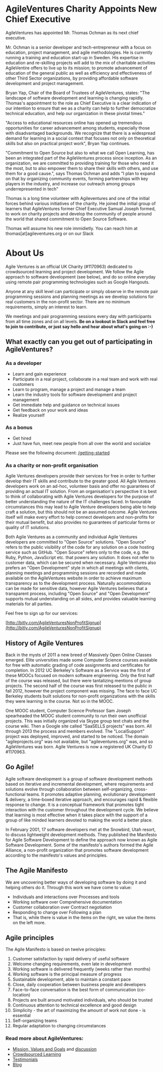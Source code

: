 # AgileVentures Charity Appoints New Chief Executive


AgileVentures has appointed  Mr. Thomas Ochman as its next chief executive. 
 
Mr. Ochman is a senior developer and tech-entrepreneur with a focus on education, project management, and agile methodologies. He is currently running a training and education start-up in Sweden. His expertise in education and re-skilling projects will add to the mix of charitable activities AgileVentire offers to live up to its mission; to promote advancement of education of the general public as well as efficiency and effectiveness of other Third Sector organizations, by providing affordable software development and project management.
 
Bryan Yap, Chair of the Board of Trustees of AgileVentures, states: "The landscape of software development and learning is changing rapidly.  Thomas's appointment to the role as Chief Executive is a clear indication of our intention to ensure that we as a charity can help to further democratize technical education, and help our organization in these pivotal times."
 
"Access to educational resources online has opened up tremendous opportunities for career advancement among students, especially those with disadvantaged backgrounds. We recognize that there is a widespread demand for learning in a social context that focuses not only on theoretical skills but also on practical project work", Bryan Yap continues.
 
"Commitment to Open Source but also to what we call Open Learning, has been an integrated part of the AgileVentures process since inception. As an organization, we are committed to providing training for those who need it the most, but to also empower them to share their skills with others, and use them for a good cause.", says Thomas Ochman and adds "I plan to expand on that by organizing community events, forming partnerships with key players in the industry, and increase our outreach among groups underrepresented in tech"

Thomas is a long time volunteer with Agileventures and one of the initial forces behind various initiatives of the charity. He joined the initial group of learners that AgileVentures former Chief Executive Samual Joseph formed, to work on charity projects and develop the community of people around the world that shared commitment to Open Source Software.
 
Thomas will assume his new role immidietly. You can reach him at thomas[at]agileventures.org or on our Slack


# About Us


Agile Ventures is an official UK Charity (#1170963) dedicated to crowdsourced learning and project development. We follow the Agile approach to software development (see below), and do so online everyday using remote pair programming technologies such as Google Hangouts. 

Anyone at any skill level can participate or simply observe in the remote pair programming sessions and planning meetings as we develop solutions for real customers in the non-profit sector. There are no minimum requirements, simply an interest to learn.

We meetings and pair programming sessions every day with participants from all time zones and on all levels. **Be on a lookout in Slack and feel free to join to contribute, or just say hello and hear about what's going on :-)**


## What exactly can you get out of participating in AgileVentures?

### As a developer

- Learn and gain experience
- Participate in a real project, collaborate in a real team and work with real customers
- Learn to program, manage a project and manage a team
- Learn the industry tools for software development and project management
- Get immediate help and guidance on technical issues
- Get feedback on your work and ideas
- Realize yourself

### As a bonus

- Get hired
- Just have fun, meet new people from all over the world and socialize

Please see the following document: [/getting-started](/getting-started)

### As a charity or non-profit organisation

Agile Ventures developers provide their services for free in order to further develop their IT skills and contribute to the greater good.   All Agile Ventures developers work on an ad-hoc, volunteer basis and offer no guarantees of providing an actual IT solution.  From an organisation's perspective it is best to think of collaborating with Agile Ventures developers for the purpose of better understanding the nature of the IT challenges faced.  In favourable circumstances this may lead to Agile Venture developers being able to help craft a solution, but this should not be an assumed outcome.  Agile Ventures itself will make every effort to help connect developers and non-profits for their mutual benefit, but also provides no guarantees of particular forms or quality of IT solutions.

Both Agile Ventures as a community and individual Agile Ventures developers are committed to "Open Source" solutions.  "Open Source" refers to the public visibility of the code for any solution on a code hosting service such as GitHub.  "Open Source" refers only to the code, e.g. the Ruby, Python, JavaScript etc. that powers any solution.  It does not refer to customer data, which can be secured when necessary.  Agile Ventures also prefers an "Open Development" style in which all meetings with clients, planning meetings and programming sessions are recorded and made available on the AgileVentures website in order to achieve maximum transparency as to the development process.  Naturally accommodations can be made for sensitive data, however Agile Ventures believes that a transparent process, including "Open Source" and "Open Development" supports mutual understanding on all sides, and provides valuable learning materials for all parties.  

Feel free to sign up for our services:

[http://bitly.com/AgileVenturesNonProfitSignup](http://bitly.com/AgileVenturesNonProfitSignup)

## History of Agile Ventures

Back in the mysts of 2011 a new breed of Massively Open Online Classes emerged. Elite universities made some Computer Science courses available for free with automatic grading of code assignments and certificates for completion. In 2012 UC Berkeley's Software as a Service was the first of these MOOCs focused on modern software engineering. Only the first half of the course was released, but there were tantalizing mentions of group projects. The second half of the course was first released to the public in fall 2012, however the project component was missing. The face to face UC Berkeley students built solutions for non-profit organizations with the skills they were learning in the course. Not so in the MOOC.

One MOOC student, Computer Science Professor Sam Joseph spearheaded the MOOC student community to run their own unofficial projects. This was initially organized via Skype group text chats and the course wiki. Then a Google site called "SaaSELLS projects" was born. All through 2013 the process and members evolved. The "LocalSupport" project was deployed, improved, and started to be noticed. The domain "agileprojects.org" was not available, but "agileventures.org" was, and so AgileVentures was born.  Agile Ventures is now a registered UK Charity ID #1170963.

## Go Agile!

Agile software development is a group of software development methods based on iterative and incremental development, where requirements and solutions evolve through collaboration between self-organizing, cross-functional teams. It promotes adaptive planning, evolutionary development & delivery, a time-boxed iterative approach, and encourages rapid & flexible response to change. It is a conceptual framework that promotes tight interaction with the customer throughout the development cycle. We believe that learning is most effective when it takes place with the support of a group of like minded learners devoted to making the world a better place.

In February 2001, 17 software developers met at the Snowbird, Utah resort, to discuss lightweight development methods. They published the Manifesto for Agile Software Development to define the approach now known as Agile Software Development. Some of the manifesto's authors formed the Agile Alliance, a non-profit organization that promotes software development according to the manifesto's values and principles.

## The Agile Manifesto

We are uncovering better ways of developing software by doing it and helping others do it.  Through this work we have come to value:

- Individuals and interactions over Processes and tools
- Working software over Comprehensive documentation
- Customer collaboration over Contract negotiation
- Responding to change over Following a plan
- That is, while there is value in the items on the right, we value the items on the left more.

## Agile principles

The Agile Manifesto is based on twelve principles:

1. Customer satisfaction by rapid delivery of useful software
2. Welcome changing requirements, even late in development
3. Working software is delivered frequently (weeks rather than months)
4. Working software is the principal measure of progress
5. Sustainable development, able to maintain a constant pace
6. Close, daily cooperation between business people and developers
7. Face-to-face conversation is the best form of communication (co-location)
8. Projects are built around motivated individuals, who should be trusted
9. Continuous attention to technical excellence and good design
10. Simplicity - the art of maximizing the amount of work not done - is essential
11. Self-organizing teams
12. Regular adaptation to changing circumstances

### Read more about AgileVentures:

- [Mission, Values and Goals](/projects/agileventures-community/documents/mission-statement) and [discussion](https://agileventures.slack.com/messages)
- [Crowdsourced Learning](/articles/crowdsourced-learning)
- [Testimonials](/articles/testimonials)
- [Blog](http://nonprofits.agileventures.org/blog/)
